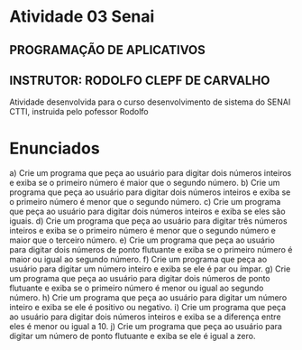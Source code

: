 # Atividade 03 Senai
## PROGRAMAÇÃO DE APLICATIVOS
## INSTRUTOR: RODOLFO CLEPF DE CARVALHO
Atividade desenvolvida para o curso desenvolvimento de sistema do SENAI CTTI, instruida pelo pofessor Rodolfo

# Enunciados
a) Crie um programa que peça ao usuário para digitar dois números inteiros e exiba se o primeiro número é maior que o segundo número.
b) Crie um programa que peça ao usuário para digitar dois números inteiros e exiba se o primeiro número é menor que o segundo número.
c) Crie um programa que peça ao usuário para digitar dois números inteiros e exiba se eles são iguais.
d) Crie um programa que peça ao usuário para digitar três números inteiros e exiba se o primeiro número é menor que o segundo número e maior que o terceiro número.
e) Crie um programa que peça ao usuário para digitar dois números de ponto flutuante e exiba se o primeiro número é maior ou igual ao segundo número.
f) Crie um programa que peça ao usuário para digitar um número inteiro e exiba se ele é par ou ímpar.
g) Crie um programa que peça ao usuário para digitar dois números de ponto flutuante e exiba se o primeiro número é menor ou igual ao segundo número.
h) Crie um programa que peça ao usuário para digitar um número inteiro e exiba se ele é positivo ou negativo.
i) Crie um programa que peça ao usuário para digitar dois números inteiros e exiba se a diferença entre eles é menor ou igual a 10.
j) Crie um programa que peça ao usuário para digitar um número de ponto flutuante e exiba se ele é igual a zero.
